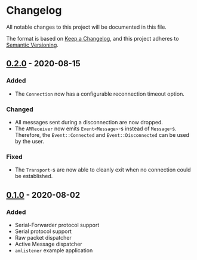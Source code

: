 # Changelog

All notable changes to this project will be documented in this file.

The format is based on [Keep a Changelog](https://keepachangelog.com/en/1.0.0/),
and this project adheres to [Semantic Versioning](https://semver.org/spec/v2.0.0.html).

## [0.2.0] - 2020-08-15

### Added

- The `Connection` now has a configurable reconnection timeout option.

### Changed

- All messages sent during a disconnection are now dropped.
- The `AMReceiver` now emits `Event<Message>`-s instead of `Message`-s.
  Therefore, the `Event::Connected` and `Event::Disconnected` can be used
  by the user.

### Fixed

- The `Transport`-s are now able to cleanly exit when no connection could
  be established.

## [0.1.0] - 2020-08-02

### Added

- Serial-Forwarder protocol support
- Serial protocol support
- Raw packet dispatcher
- Active Message dispatcher
- `amlistener` example application

[0.2.0]: https://github.com/kendas/rust-moteconnection/releases/tag/0.2.0
[0.1.0]: https://github.com/kendas/rust-moteconnection/releases/tag/0.1.0
